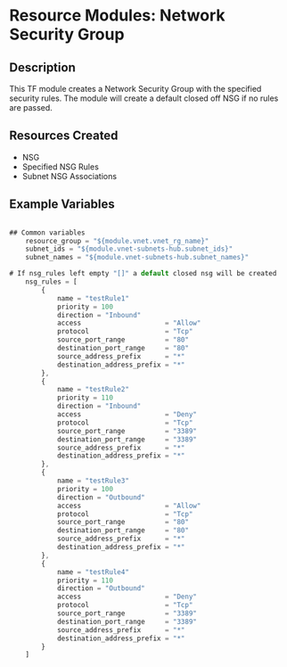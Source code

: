 # **Resource Modules: Network Security Group**

## Description

This TF module creates a Network Security Group with the specified security rules. The module will create a default closed off NSG if no rules are passed.

## Resources Created

- NSG
- Specified NSG Rules
- Subnet NSG Associations

## Example Variables
```javascript

## Common variables
    resource_group = "${module.vnet.vnet_rg_name}"
    subnet_ids = "${module.vnet-subnets-hub.subnet_ids}"
    subnet_names = "${module.vnet-subnets-hub.subnet_names}"

# If nsg_rules left empty "[]" a default closed nsg will be created
    nsg_rules = [
        {
            name = "testRule1"
            priority = 100
            direction = "Inbound"
            access                     = "Allow"
            protocol                   = "Tcp"
            source_port_range          = "80"
            destination_port_range     = "80"
            source_address_prefix      = "*"
            destination_address_prefix = "*"
        },
        {
            name = "testRule2"
            priority = 110
            direction = "Inbound"
            access                     = "Deny"
            protocol                   = "Tcp"
            source_port_range          = "3389"
            destination_port_range     = "3389"
            source_address_prefix      = "*"
            destination_address_prefix = "*"
        },
        {
            name = "testRule3"
            priority = 100
            direction = "Outbound"
            access                     = "Allow"
            protocol                   = "Tcp"
            source_port_range          = "80"
            destination_port_range     = "80"
            source_address_prefix      = "*"
            destination_address_prefix = "*"
        },
        {
            name = "testRule4"
            priority = 110
            direction = "Outbound"
            access                     = "Deny"
            protocol                   = "Tcp"
            source_port_range          = "3389"
            destination_port_range     = "3389"
            source_address_prefix      = "*"
            destination_address_prefix = "*"
        }
    ]
```

